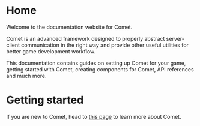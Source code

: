 # Home
Welcome to the documentation website for Comet.

Comet is an advanced framework designed to properly abstract server-client communication in the right way and provide other useful utilities for better game development workflow.

This documentation contains guides on setting up Comet for your game, getting started with Comet, creating components for Comet, API references and much more.

# Getting started
If you are new to Comet, head to [this page](./getstarted/intro.md) to learn more about Comet.
